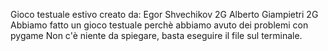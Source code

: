 Gioco testuale estivo creato da:
Egor Shvechikov 2G
Alberto Giampietri 2G
Abbiamo fatto un gioco testuale perchè abbiamo avuto dei problemi con pygame
Non c'è niente da spiegare, basta eseguire il file sul terminale.
